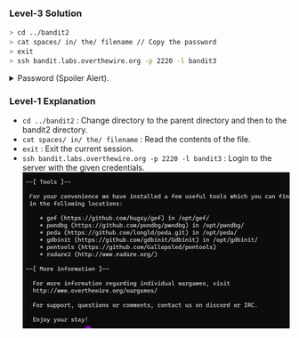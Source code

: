 ### Level-3 Solution
```bash
> cd ../bandit2
> cat spaces/ in/ the/ filename // Copy the password
> exit
> ssh bandit.labs.overthewire.org -p 2220 -l bandit3
```
<p>
<details>
<summary>Password (Spoiler Alert).</summary>
<pre><code>aBZ0W5EmUfAf7kHTQeOwd8bauFJ2lAiG</code></pre>
</details>
</p>

### Level-1 Explanation
- `cd ../bandit2` : Change directory to the parent directory and then to the bandit2 directory.
- `cat spaces/ in/ the/ filename` : Read the contents of the file.
- `exit` : Exit the current session.
- `ssh bandit.labs.overthewire.org -p 2220 -l bandit3` : Login to the server with the given credentials.
![ssh of level-3 access](image.png)
